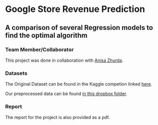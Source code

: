 # Google Store Revenue Prediction
## A comparison of several Regression models to find the optimal algorithm

### Team Member/Collaborator 
This project was done in collaboration with <a href="https://github.com/anisazh96">Anisa Zhurda</a>.

### Datasets
The Original Dataset can be found in the Kaggle competion linked <a href="https://www.kaggle.com/c/ga-customer-revenue-prediction/data">here</a>.

Our preprocessed data can be found <a href="https://www.dropbox.com/sh/phy4mc2p57jfc6j/AAA7_BRXA_DmXFWHvz_ZhlJxa?dl=0">in this dropbox folder</a>.

### Report
The report for the project is also provided as a pdf.